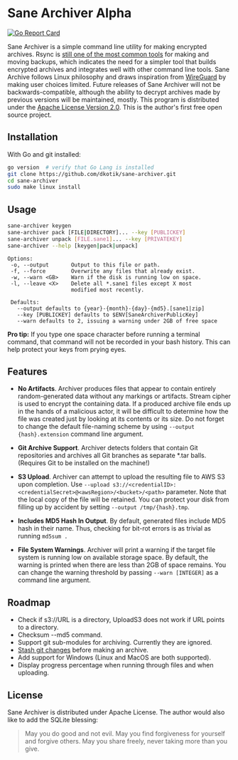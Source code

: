 Sane Archiver Alpha
===================

[![Go Report Card](https://goreportcard.com/badge/github.com/dkotik/sane-archiver)](https://goreportcard.com/report/github.com/dkotik/sane-archiver)

Sane Archiver is a simple command line utility for making encrypted archives. Rsync is [still one of the most common tools](https://www.tecmint.com/linux-system-backup-tools/) for making and moving backups, which indicates the need for a simpler tool that builds encrypted archives and integrates well with other command line tools. Sane Archive follows Linux philosophy and draws inspiration from [WireGuard](https://www.wireguard.com/) by making user choices limited. Future releases of Sane Archiver will not be backwards-compatible, although the ability to decrypt archives made by previous versions will be maintained, mostly. This program is distributed under the [Apache License Version 2.0](LICENSE). This is the author's first free open source project.


Installation
------------

With Go and git installed:

```bash
go version  # verify that Go Lang is installed
git clone https://github.com/dkotik/sane-archiver.git
cd sane-archiver
sudo make linux install
```

Usage
-----

```bash
sane-archiver keygen
sane-archiver pack [FILE|DIRECTORY]... --key [PUBLICKEY]
sane-archiver unpack [FILE.sane1]... --key [PRIVATEKEY]
sane-archiver --help [keygen|pack|unpack]
```

    Options:
     -o, --output       Output to this file or path.
     -f, --force        Overwrite any files that already exist.
     -w, --warn <GB>    Warn if the disk is running low on space.
     -l, --leave <X>    Delete all *.sane1 files except X most
                        modified most recently.

     Defaults:
       --output defaults to {year}-{month}-{day}-{md5}.[sane1|zip]
       --key [PUBLICKEY] defaults to $ENV[SaneArchiverPublicKey]
       --warn defaults to 2, issuing a warning under 2GB of free space

<!-- The path to newly created archive is printed into os.Stdout. The log of the creation process and any warnings or errors are printed into os.Stderr. This simplifies the creation of recipes that log to a certain file or notify you by email when archives are created or upload created files:

```bash
sane-archiver --key [PUBLICKEY] [FILE|DIRECTORY] 2>>report.log
sane-archiver --key [PUBLICKEY] [FILE|DIRECTORY] 2>>&1 | tee report.log | mail -s "Email subject" me@mymail.com
sane-archiver --key [PUBLICKEY] [FILE|DIRECTORY] 2>>report.log && aws s3 [DIRECTORY] sync s3://bucket...
``` -->

**Pro tip:** If you type one space character before running a terminal command, that command will not be recorded in your bash history. This can help protect your keys from prying eyes.

Features
--------

*   **No Artifacts**. Archiver produces files that appear to contain entirely
    random-generated data without any markings or artifacts. Stream cipher is used to
    encrypt the containing data. If a produced archive file
    ends up in the hands of a malicious actor, it will be difficult to determine
    how the file was created just by looking at its contents or its size. Do not forget to change
    the default file-naming scheme by using `--output {hash}.extension` command line argument.

*   **Git Archive Support**. Archiver detects folders that contain Git repositories and archives
    all Git branches as separate *.tar balls. (Requires Git to be installed on the machine!)

*   **S3 Upload**. Archiver can attempt to upload the resulting file to AWS S3 upon completion.
    Use `--upload s3://<credentialID>:<credentialSecret>@<awsRegion>/<bucket>/<path>` parameter.
    Note that the local copy of the file will be retained. You can protect your disk from filling up by accident by setting `--output /tmp/{hash}.tmp`.

*   **Includes MD5 Hash In Output**. By default, generated files include MD5 hash in their name.
    Thus, checking for bit-rot errors is as trivial as running `md5sum .`

*   **File System Warnings**. Archiver will print a warning if the target file system
    is running low on available storage space. By default, the warning is printed when there
    are less than 2GB of space remains. You can change the warning threshold by passing
    `--warn [INTEGER]` as a command line argument.

Roadmap
-------

- Check if s3://URL is a directory, UploadS3 does not work if URL points to a directory.
- Checksum --md5 command.
- Support git sub-modules for archiving. Currently they are ignored.
- [Stash git changes](https://stackoverflow.com/questions/2766600/git-archive-of-repository-with-uncommitted-changes) before making an archive.
- Add support for Windows (Linux and MacOS are both supported).
- Display progress percentage when running through files and when uploading.

License
-------

Sane Archiver is distributed under Apache License. The author would also like to add the SQLite blessing:

> May you do good and not evil. May you find forgiveness for yourself and forgive others. May you share freely, never taking more than you give.

